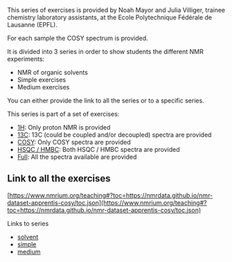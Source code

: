 This series of exercises is provided by Noah Mayor and Julia Villiger, trainee chemistry laboratory assistants, at the Ecole Polytechnique Fédérale de Lausanne (EPFL).

For each sample the COSY spectrum is provided.

It is divided into 3 series in order to show students the different NMR experiments:

- NMR of organic solvents
- Simple exercises
- Medium exercises

You can either provide the link to all the series or to a specific series.

This series is part of a set of exercises:

- [1H](https://nmrdata.github.io/nmr-dataset-apprentis-1h/): Only proton NMR is provided
- [13C](https://nmrdata.github.io/nmr-dataset-apprentis-13c/): 13C (could be coupled and/or decoupled) spectra are provided
- [COSY](https://nmrdata.github.io/nmr-dataset-apprentis-cosy/): Only COSY spectra are provided
- [HSQC / HMBC](https://nmrdata.github.io/nmr-dataset-apprentis-hmbc/): Both HSQC / HMBC spectra are provided
- [Full](https://nmrdata.github.io/nmr-dataset-apprentis-full/): All the spectra available are provided

## Link to all the exercises

[https://www.nmrium.org/teaching#?toc=https://nmrdata.github.io/nmr-dataset-apprentis-cosy/toc.json](https://www.nmrium.org/teaching#?toc=https://nmrdata.github.io/nmr-dataset-apprentis-cosy/toc.json)

Links to series

* [solvent](https://www.nmrium.org/teaching#?toc=https://nmrdata.github.io/nmr-dataset-apprentis-cosy/toc_10_solvent.json)
* [simple](https://www.nmrium.org/teaching#?toc=https://nmrdata.github.io/nmr-dataset-apprentis-cosy/toc_20_simple.json)
* [medium](https://www.nmrium.org/teaching#?toc=https://nmrdata.github.io/nmr-dataset-apprentis-cosy/toc_30_medium.json)
